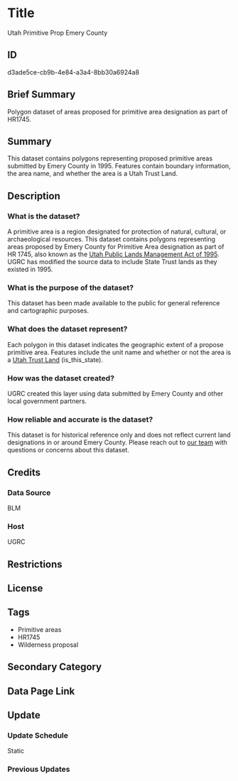 # Title

Utah Primitive Prop Emery County

## ID

d3ade5ce-cb9b-4e84-a3a4-8bb30a6924a8

## Brief Summary

Polygon dataset of areas proposed for primitive area designation as part of HR1745.

## Summary

This dataset contains polygons representing proposed primitive areas submitted by Emery County in 1995. Features contain boundary information, the area name, and whether the area is a Utah Trust Land.

## Description

### What is the dataset?

A primitive area is a region designated for protection of natural, cultural, or archaeological resources. This dataset contains polygons representing areas proposed by Emery County for Primitive Area designation as part of HR 1745, also known as the [Utah Public Lands Management Act of 1995](https://www.congress.gov/bill/104th-congress/house-bill/1745/actions). UGRC has modified the source data to include State Trust lands as they existed in 1995.

### What is the purpose of the dataset?

This dataset has been made available to the public for general reference and cartographic purposes.

### What does the dataset represent?

Each polygon in this dataset indicates the geographic extent of a propose primitive area. Features include the unit name and whether or not the area is a [Utah Trust Land](https://trustlands.utah.gov/) (is_this_state).

### How was the dataset created?

UGRC created this layer using data submitted by Emery County and other local government partners.

### How reliable and accurate is the dataset?

This dataset is for historical reference only and does not reflect current land designations in or around Emery County. Please reach out to [our team](https://gis.utah.gov/contact/) with questions or concerns about this dataset.

## Credits

### Data Source

BLM

### Host

UGRC

## Restrictions

## License

## Tags

- Primitive areas
- HR1745
- Wilderness proposal

## Secondary Category

## Data Page Link

## Update

### Update Schedule

Static

### Previous Updates
